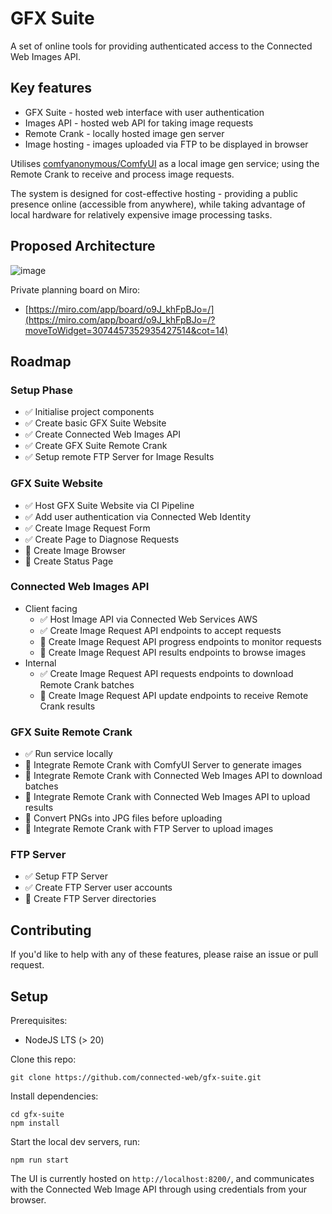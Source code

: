 # GFX Suite

A set of online tools for providing authenticated access to the Connected Web Images API.

## Key features

- GFX Suite - hosted web interface with user authentication
- Images API - hosted web API for taking image requests
- Remote Crank - locally hosted image gen server
- Image hosting - images uploaded via FTP to be displayed in browser

Utilises [comfyanonymous/ComfyUI](https://github.com/comfyanonymous/ComfyUI) as a local image gen service; using the Remote Crank to receive and process image requests.

The system is designed for cost-effective hosting - providing a public presence online (accessible from anywhere), while taking advantage of local hardware for relatively expensive image processing tasks.

## Proposed Architecture

![image](https://github.com/connected-web/gfx-suite/assets/6341696/092f0835-6a19-4188-8dbb-698abcf9e2a0)

Private planning board on Miro:
- [https://miro.com/app/board/o9J_khFpBJo=/](https://miro.com/app/board/o9J_khFpBJo=/?moveToWidget=3074457352935427514&cot=14)

## Roadmap

### Setup Phase

- ✅ Initialise project components
- ✅ Create basic GFX Suite Website
- ✅ Create Connected Web Images API
- ✅ Create GFX Suite Remote Crank
- ✅ Setup remote FTP Server for Image Results

### GFX Suite Website

- ✅ Host GFX Suite Website via CI Pipeline
- ✅ Add user authentication via Connected Web Identity
- ✅ Create Image Request Form
- ✅ Create Page to Diagnose Requests
- 🚧 Create Image Browser
- 🚧 Create Status Page

### Connected Web Images API

- Client facing
  - ✅ Host Image API via Connected Web Services AWS
  - ✅ Create Image Request API endpoints to accept requests
  - 🚧 Create Image Request API progress endpoints to monitor requests
  - 🚧 Create Image Request API results endpoints to browse images
- Internal
  - ✅ Create Image Request API requests endpoints to download Remote Crank batches
  - 🚧 Create Image Request API update endpoints to receive Remote Crank results

### GFX Suite Remote Crank

- ✅ Run service locally 
- 🚧 Integrate Remote Crank with ComfyUI Server to generate images
- 🚧 Integrate Remote Crank with Connected Web Images API to download batches
- 🚧 Integrate Remote Crank with Connected Web Images API to upload results
- 🚧 Convert PNGs into JPG files before uploading
- 🚧 Integrate Remote Crank with FTP Server to upload images

### FTP Server

- ✅ Setup FTP Server
- ✅ Create FTP Server user accounts
- 🚧 Create FTP Server directories

## Contributing

If you'd like to help with any of these features, please raise an issue or pull request.

## Setup

Prerequisites:

- NodeJS LTS (> 20)

Clone this repo:

```
git clone https://github.com/connected-web/gfx-suite.git
```

Install dependencies:

```
cd gfx-suite
npm install
```
Start the local dev servers, run:

```
npm run start
```

The UI is currently hosted on `http://localhost:8200/`, and communicates with the Connected Web Image API through using credentials from your browser.
